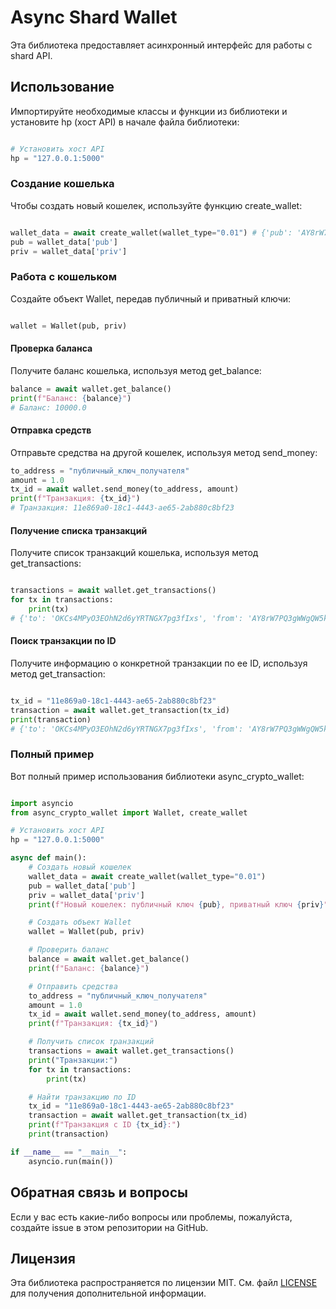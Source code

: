 # Async Shard Wallet

Эта библиотека предоставляет асинхронный интерфейс для работы с shard API.

## Использование

Импортируйте необходимые классы и функции из библиотеки и установите hp (хост API) в начале файла библиотеки:

```py

# Установить хост API 
hp = "127.0.0.1:5000"
```
### Создание кошелька

Чтобы создать новый кошелек, используйте функцию create_wallet:

```py

wallet_data = await create_wallet(wallet_type="0.01") # {'pub': 'AY8rW7PQ3gWWgQW5kbSVAIoaYeUF8KJy', 'priv': 'YLlZm2TJaeCHMYpv8XeIh8h1NryNOxp0'}
pub = wallet_data['pub']
priv = wallet_data['priv']
```
### Работа с кошельком

Создайте объект Wallet, передав публичный и приватный ключи:

```py

wallet = Wallet(pub, priv)
```
#### Проверка баланса

Получите баланс кошелька, используя метод get_balance:

```py
balance = await wallet.get_balance()
print(f"Баланс: {balance}")
# Баланс: 10000.0
```
#### Отправка средств

Отправьте средства на другой кошелек, используя метод send_money:

```py
to_address = "публичный_ключ_получателя"
amount = 1.0
tx_id = await wallet.send_money(to_address, amount)
print(f"Транзакция: {tx_id}")
# Транзакция: 11e869a0-18c1-4443-ae65-2ab880c8bf23
```
#### Получение списка транзакций

Получите список транзакций кошелька, используя метод get_transactions:

```py

transactions = await wallet.get_transactions()
for tx in transactions:
    print(tx)
# {'to': 'OKCs4MPyO3EOhN2d6yYRTNGX7pg3fIxs', 'from': 'AY8rW7PQ3gWWgQW5kbSVAIoaYeUF8KJy', 'amount': 1000.0, 'time': '2024-05-18 12:54:05.611640', 'id': '11e869a0-18c1-4443-ae65-2ab880c8bf23'}
```
#### Поиск транзакции по ID

Получите информацию о конкретной транзакции по ее ID, используя метод get_transaction:

```py

tx_id = "11e869a0-18c1-4443-ae65-2ab880c8bf23"
transaction = await wallet.get_transaction(tx_id)
print(transaction)
# {'to': 'OKCs4MPyO3EOhN2d6yYRTNGX7pg3fIxs', 'from': 'AY8rW7PQ3gWWgQW5kbSVAIoaYeUF8KJy', 'amount': 1000.0, 'time': '2024-05-18 12:54:05.611640', 'id': '11e869a0-18c1-4443-ae65-2ab880c8bf23'}
```
### Полный пример

Вот полный пример использования библиотеки async_crypto_wallet:

```py

import asyncio
from async_crypto_wallet import Wallet, create_wallet

# Установить хост API
hp = "127.0.0.1:5000"

async def main():
    # Создать новый кошелек
    wallet_data = await create_wallet(wallet_type="0.01")
    pub = wallet_data['pub']
    priv = wallet_data['priv']
    print(f"Новый кошелек: публичный ключ {pub}, приватный ключ {priv}")

    # Создать объект Wallet
    wallet = Wallet(pub, priv)

    # Проверить баланс
    balance = await wallet.get_balance()
    print(f"Баланс: {balance}")

    # Отправить средства
    to_address = "публичный_ключ_получателя"
    amount = 1.0
    tx_id = await wallet.send_money(to_address, amount)
    print(f"Транзакция: {tx_id}")

    # Получить список транзакций
    transactions = await wallet.get_transactions()
    print("Транзакции:")
    for tx in transactions:
        print(tx)

    # Найти транзакцию по ID
    tx_id = "11e869a0-18c1-4443-ae65-2ab880c8bf23"
    transaction = await wallet.get_transaction(tx_id)
    print(f"Транзакция с ID {tx_id}:")
    print(transaction)

if __name__ == "__main__":
    asyncio.run(main())
```
## Обратная связь и вопросы

Если у вас есть какие-либо вопросы или проблемы, пожалуйста, создайте issue в этом репозитории на GitHub.

## Лицензия

Эта библиотека распространяется по лицензии MIT. См. файл [LICENSE](LICENSE) для получения дополнительной информации.
